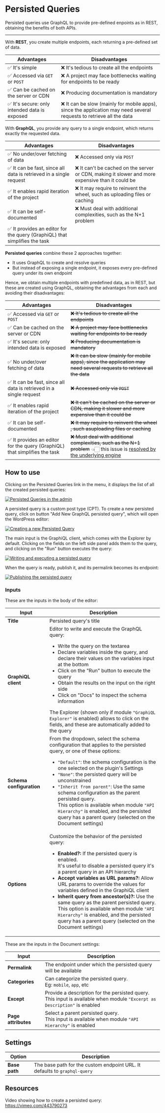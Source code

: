 # Persisted Queries

Persisted queries use GraphQL to provide pre-defined enpoints as in REST, obtaining the benefits of both APIs.

---

With **REST**, you create multiple endpoints, each returning a pre-defined set of data.

| Advantages | Disadvantages |
| --- | --- |
| ✅ It's simple | ❌ It's tedious to create all the endpoints |
| ✅ Accessed via `GET` or `POST` | ❌ A project may face bottlenecks waiting for endpoints to be ready |
| ✅ Can be cached on the server or CDN | ❌ Producing documentation is mandatory |
| ✅ It's secure: only intended data is exposed | ❌ It can be slow (mainly for mobile apps), since the application may need several requests to retrieve all the data |

With **GraphQL**, you provide any query to a single endpoint, which returns exactly the requested data.

| Advantages | Disadvantages |
| --- | --- |
| ✅ No under/over fetching of data | ❌ Accessed only via `POST` |
| ✅ It can be fast, since all data is retrieved in a single request | ❌ It can't be cached on the server or CDN, making it slower and more expensive than it could be |
| ✅ It enables rapid iteration of the project | ❌ It may require to reinvent the wheel, such as uploading files or caching |
| ✅ It can be self-documented | ❌ Must deal with additional complexities, such as the N+1 problem |
| ✅ It provides an editor for the query (GraphiQL) that simplifies the task | &nbsp; |

**Persisted queries** combine these 2 approaches together:

- It uses GraphQL to create and resolve queries
- But instead of exposing a single endpoint, it exposes every pre-defined query under its own endpoint

Hence, we obtain multiple endpoints with predefined data, as in REST, but these are created using GraphQL, obtaining the advantages from each and avoiding their disadvantages:

| Advantages | Disadvantages |
| --- | --- |
| ✅ Accessed via `GET` or `POST` | ~~❌ It's tedious to create all the endpoints~~ |
| ✅ Can be cached on the server or CDN | ~~❌ A project may face bottlenecks waiting for endpoints to be ready~~ |
| ✅ It's secure: only intended data is exposed | ~~❌ Producing documentation is mandatory~~ |
| ✅ No under/over fetching of data | ~~❌ It can be slow (mainly for mobile apps), since the application may need several requests to retrieve all the data~~ |
| ✅ It can be fast, since all data is retrieved in a single request | ~~❌ Accessed only via `POST`~~ |
| ✅ It enables rapid iteration of the project | ~~❌ It can't be cached on the server or CDN, making it slower and more expensive than it could be~~ |
| ✅ It can be self-documented | ~~❌ It may require to reinvent the wheel , such asuploading files or caching~~ |
| ✅ It provides an editor for the query (GraphiQL) that simplifies the task | ~~❌ Must deal with additional complexities, such as the N+1 problem~~ 👈🏻 this issue is [resolved by the underlying engine](https://graphql-by-pop.com/docs/architecture/suppressing-n-plus-one-problem.html) |

## How to use

Clicking on the Persisted Queries link in the menu, it displays the list of all the created persisted queries:

<a href="../../images/persisted-queries-page.png" target="_blank">![Persisted Queries in the admin](../../images/persisted-queries-page.png)</a>

A persisted query is a custom post type (CPT). To create a new persisted query, click on button "Add New GraphQL persisted query", which will open the WordPress editor:

<a href="../../images/new-persisted-query.png" target="_blank">![Creating a new Persisted Query](../../images/new-persisted-query.png)</a>

The main input is the GraphiQL client, which comes with the Explorer by default. Clicking on the fields on the left side panel adds them to the query, and clicking on the "Run" button executes the query:

<a href="../../images/graphiql-explorer.gif" target="_blank">![Writing and executing a persisted query](../../images/graphiql-explorer.gif)</a>

When the query is ready, publish it, and its permalink becomes its endpoint:

<a href="../../images/publishing-persisted-query.gif" target="_blank">![Publishing the persisted query](../../images/publishing-persisted-query.gif)</a>

### Inputs

These are the inputs in the body of the editor:

| Input | Description | 
| --- | --- |
| **Title** | Persisted query's title |
| **GraphiQL client** | Editor to write and execute the GraphQL query:<ul><li>Write the query on the textarea</li><li>Declare variables inside the query, and declare their values on the variables input at the bottom</li><li>Click on the "Run" button to execute the query</li><li>Obtain the results on the input on the right side</li><li>Click on "Docs" to inspect the schema information</li></ul>The Explorer (shown only if module `"GraphiQL Explorer"` is enabled) allows to click on the fields, and these are automatically added to the query |
| **Schema configuration** | From the dropdown, select the schema configuration that applies to the persisted query, or one of these options:<ul><li>`"Default"`: the schema configuration is the one selected on the plugin's Settings</li><li>`"None"`: the persisted query will be unconstrained</li><li>`"Inherit from parent"`: Use the same schema configuration as the parent persisted query.<br/>This option is available when module `"API Hierarchy"` is enabled, and the persisted query has a parent query (selected on the Document settings)</li></ul> |
| **Options** | Customize the behavior of the persisted query: <ul><li>**Enabled?:** If the persisted query is enabled.<br/>It's useful to disable a persisted query it's a parent query in an API hierarchy</li><li>**Accept variables as URL params?:** Allow URL params to override the values for variables defined in the GraphiQL client</li><li>**Inherit query from ancestor(s)?:** Use the same query as the parent persisted query.<br/>This option is available when module `"API Hierarchy"` is enabled, and the persisted query has a parent query (selected on the Document settings)</li></ul> |

These are the inputs in the Document settings:

| Input | Description | 
| --- | --- |
| **Permalink** | The endpoint under which the persisted query will be available |
| **Categories** | Can categorize the persisted query.<br/>Eg: `mobile`, `app`, etc |
| **Except** | Provide a description for the persisted query.<br/>This input is available when module `"Excerpt as Description"` is enabled |
| **Page attributes** | Select a parent persisted query.<br/>This input is available when module `"API Hierarchy"` is enabled |

## Settings

| Option | Description | 
| --- | --- |
| **Base path** | The base path for the custom endpoint URL. It defaults to `graphql-query` |

## Resources

Video showing how to create a persisted query: https://vimeo.com/443790273
